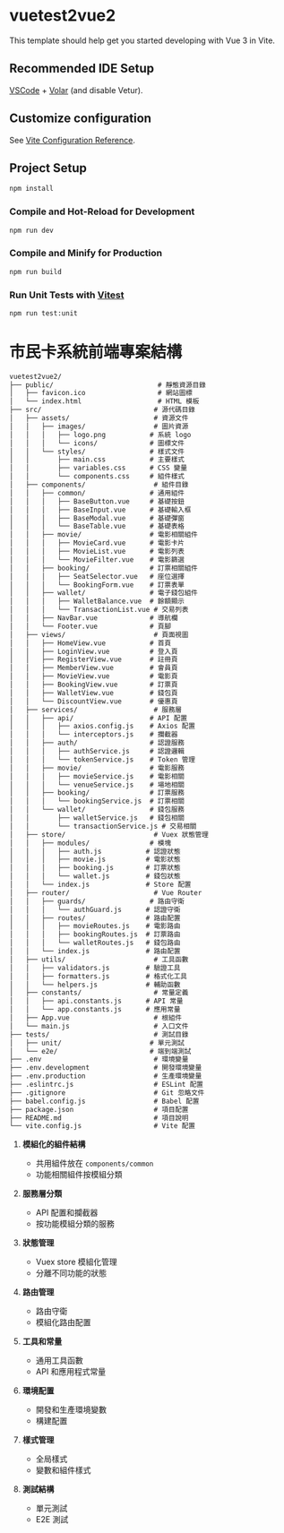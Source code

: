 # vuetest2vue2

This template should help get you started developing with Vue 3 in Vite.

## Recommended IDE Setup

[VSCode](https://code.visualstudio.com/) + [Volar](https://marketplace.visualstudio.com/items?itemName=Vue.volar) (and disable Vetur).

## Customize configuration

See [Vite Configuration Reference](https://vite.dev/config/).

## Project Setup

```sh
npm install
```

### Compile and Hot-Reload for Development

```sh
npm run dev
```

### Compile and Minify for Production

```sh
npm run build
```

### Run Unit Tests with [Vitest](https://vitest.dev/)

```sh
npm run test:unit
```



# 市民卡系統前端專案結構

```markdown
vuetest2vue2/
├── public/                          # 靜態資源目錄
│   ├── favicon.ico                  # 網站圖標
│   └── index.html                   # HTML 模板
├── src/                            # 源代碼目錄
│   ├── assets/                     # 資源文件
│   │   ├── images/                 # 圖片資源
│   │   │   ├── logo.png           # 系統 logo
│   │   │   └── icons/             # 圖標文件
│   │   └── styles/                # 樣式文件
│   │       ├── main.css           # 主要樣式
│   │       ├── variables.css      # CSS 變量
│   │       └── components.css     # 組件樣式
│   ├── components/                 # 組件目錄
│   │   ├── common/                # 通用組件
│   │   │   ├── BaseButton.vue     # 基礎按鈕
│   │   │   ├── BaseInput.vue      # 基礎輸入框
│   │   │   ├── BaseModal.vue      # 基礎彈窗
│   │   │   └── BaseTable.vue      # 基礎表格
│   │   ├── movie/                 # 電影相關組件
│   │   │   ├── MovieCard.vue      # 電影卡片
│   │   │   ├── MovieList.vue      # 電影列表
│   │   │   └── MovieFilter.vue    # 電影篩選
│   │   ├── booking/               # 訂票相關組件
│   │   │   ├── SeatSelector.vue   # 座位選擇
│   │   │   └── BookingForm.vue    # 訂票表單
│   │   ├── wallet/                # 電子錢包組件
│   │   │   ├── WalletBalance.vue  # 餘額顯示
│   │   │   └── TransactionList.vue # 交易列表
│   │   ├── NavBar.vue             # 導航欄
│   │   └── Footer.vue             # 頁腳
│   ├── views/                      # 頁面視圖
│   │   ├── HomeView.vue           # 首頁
│   │   ├── LoginView.vue          # 登入頁
│   │   ├── RegisterView.vue       # 註冊頁
│   │   ├── MemberView.vue         # 會員頁
│   │   ├── MovieView.vue          # 電影頁
│   │   ├── BookingView.vue        # 訂票頁
│   │   ├── WalletView.vue         # 錢包頁
│   │   └── DiscountView.vue       # 優惠頁
│   ├── services/                   # 服務層
│   │   ├── api/                   # API 配置
│   │   │   ├── axios.config.js    # Axios 配置
│   │   │   └── interceptors.js    # 攔截器
│   │   ├── auth/                  # 認證服務
│   │   │   ├── authService.js     # 認證邏輯
│   │   │   └── tokenService.js    # Token 管理
│   │   ├── movie/                 # 電影服務
│   │   │   ├── movieService.js    # 電影相關
│   │   │   └── venueService.js    # 場地相關
│   │   ├── booking/               # 訂票服務
│   │   │   └── bookingService.js  # 訂票相關
│   │   └── wallet/                # 錢包服務
│   │       ├── walletService.js   # 錢包相關
│   │       └── transactionService.js # 交易相關
│   ├── store/                      # Vuex 狀態管理
│   │   ├── modules/               # 模塊
│   │   │   ├── auth.js           # 認證狀態
│   │   │   ├── movie.js          # 電影狀態
│   │   │   ├── booking.js        # 訂票狀態
│   │   │   └── wallet.js         # 錢包狀態
│   │   └── index.js              # Store 配置
│   ├── router/                     # Vue Router
│   │   ├── guards/                # 路由守衛
│   │   │   └── authGuard.js      # 認證守衛
│   │   ├── routes/               # 路由配置
│   │   │   ├── movieRoutes.js    # 電影路由
│   │   │   ├── bookingRoutes.js  # 訂票路由
│   │   │   └── walletRoutes.js   # 錢包路由
│   │   └── index.js              # 路由配置
│   ├── utils/                      # 工具函數
│   │   ├── validators.js         # 驗證工具
│   │   ├── formatters.js         # 格式化工具
│   │   └── helpers.js            # 輔助函數
│   ├── constants/                  # 常量定義
│   │   ├── api.constants.js      # API 常量
│   │   └── app.constants.js      # 應用常量
│   ├── App.vue                     # 根組件
│   └── main.js                     # 入口文件
├── tests/                          # 測試目錄
│   ├── unit/                      # 單元測試
│   └── e2e/                       # 端到端測試
├── .env                            # 環境變量
├── .env.development                # 開發環境變量
├── .env.production                 # 生產環境變量
├── .eslintrc.js                    # ESLint 配置
├── .gitignore                      # Git 忽略文件
├── babel.config.js                 # Babel 配置
├── package.json                    # 項目配置
├── README.md                       # 項目說明
└── vite.config.js                  # Vite 配置
```



1. **模組化的組件結構**
   - 共用組件放在 `components/common`
   - 功能相關組件按模組分類

2. **服務層分類**
   - API 配置和攔截器
   - 按功能模組分類的服務

3. **狀態管理**
   - Vuex store 模組化管理
   - 分離不同功能的狀態

4. **路由管理**
   - 路由守衛
   - 模組化路由配置

5. **工具和常量**
   - 通用工具函數
   - API 和應用程式常量

6. **環境配置**
   - 開發和生產環境變數
   - 構建配置

7. **樣式管理**
   - 全局樣式
   - 變數和組件樣式

8. **測試結構**
   - 單元測試
   - E2E 測試
